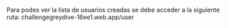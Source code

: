 Para podes ver la lista de usuarios creadas se debe acceder a la siguiente ruta: 
challengegreydive-16ee1.web.app/user